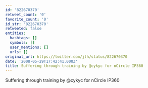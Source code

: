 ```yaml
---
id: '822670370'
retweet_count: '0'
favorite_count: '0'
id_str: '822670370'
retweeted: false
entities:
  hashtags: []
  symbols: []
  user_mentions: []
  urls: []
original_url: https://twitter.com/jth/status/822670370
date: '2008-05-29T17:42:41.000Z'
title: Suffering through training by @cykyc for nCircle IP360
---
```


Suffering through training by @cykyc for nCircle IP360